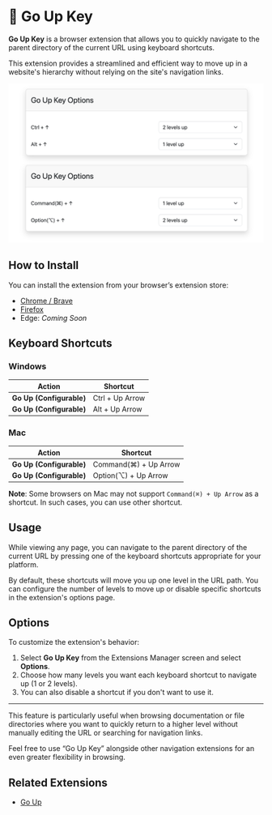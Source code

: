 # 🚀 Go Up Key

**Go Up Key** is a browser extension that allows you to quickly navigate to the parent directory of the current URL using keyboard shortcuts.

This extension provides a streamlined and efficient way to move up in a website's hierarchy without relying on the site's navigation links.

![Screenshot](./screenshots/1280x800.png)

## How to Install

You can install the extension from your browser’s extension store:

- [Chrome / Brave](https://chromewebstore.google.com/detail/go-up-key/fdhnikbmoepilpndfpakljadlinfnnkj)
- [Firefox](https://addons.mozilla.org/en-US/firefox/addon/go-up-key/)
- Edge: *Coming Soon*

## Keyboard Shortcuts

### Windows

| Action                   | Shortcut             |
|--------------------------|----------------------|
| **Go Up (Configurable)** | Ctrl + Up Arrow      |
| **Go Up (Configurable)** | Alt + Up Arrow       |

### Mac

| Action                   | Shortcut                   |
|--------------------------|----------------------------|
| **Go Up (Configurable)** | Command(⌘) + Up Arrow      |
| **Go Up (Configurable)** | Option(⌥) + Up Arrow       |

**Note**: Some browsers on Mac may not support `Command(⌘) + Up Arrow` as a shortcut. In such cases, you can use other shortcut.

## Usage

While viewing any page, you can navigate to the parent directory of the current URL by pressing one of the keyboard shortcuts appropriate for your platform.

By default, these shortcuts will move you up one level in the URL path. You can configure the number of levels to move up or disable specific shortcuts in the extension's options page.

## Options

To customize the extension's behavior:

1. Select **Go Up Key** from the Extensions Manager screen and select **Options**.
2. Choose how many levels you want each keyboard shortcut to navigate up (1 or 2 levels).
3. You can also disable a shortcut if you don't want to use it.

---

This feature is particularly useful when browsing documentation or file directories where you want to quickly return to a higher level without manually editing the URL or searching for navigation links.

Feel free to use “Go Up Key” alongside other navigation extensions for an even greater flexibility in browsing.

## Related Extensions

- [Go Up](https://github.com/tomarint/go-up)

